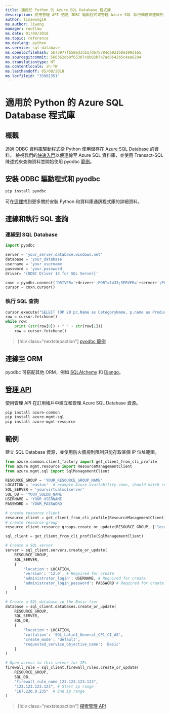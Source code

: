 ```yaml
---
title: 適用於 Python 的 Azure SQL Database 程式庫
description: 使用管理 API 透過 JDBC 驅動程式或管理 Azure SQL 執行個體來連線到 Azure SQL 資料庫。
author: lisawong19
ms.author: liwong
manager: routlaw
ms.date: 01/09/2018
ms.topic: reference
ms.devlang: python
ms.service: sql-database
ms.openlocfilehash: 5b73977fb58ed3cb17d675784da921b0e199d165
ms.sourcegitcommit: 560362db0f65307c8b02b7b7ad8642b5c4aa6294
ms.translationtype: HT
ms.contentlocale: zh-TW
ms.lasthandoff: 05/08/2018
ms.locfileid: "33901351"
---
```

# <a name="azure-sql-database-libraries-for-python"></a>適用於 Python 的 Azure SQL Database 程式庫

## <a name="overview"></a>概觀

透過 [ODBC 資料庫驅動程式](https://github.com/mkleehammer/pyodbc/wiki/Drivers-and-Driver-Managers)從 Python 使用儲存在 [Azure SQL Database](/azure/sql-database/sql-database-technical-overview) 的資料。 檢視我們的[快速入門](https://docs.microsoft.com/azure/sql-database/sql-database-connect-query-python)以便連線至 Azure SQL 資料庫，並使用 Transact-SQL 陳述式來查詢資料並開始使用 pyodbc [範例](https://github.com/mkleehammer/pyodbc/wiki/Getting-started)。

## <a name="install-odbc-driver-and-pyodbc"></a>安裝 ODBC 驅動程式和 pyodbc

```bash
pip install pyodbc
```
可在[這裡](https://docs.microsoft.com/azure/sql-database/sql-database-connect-query-python#install-the-python-and-database-communication-libraries)找到更多關於安裝 Python 和資料庫通訊程式庫的詳細資料。

## <a name="connect-and-execute-a-sql-query"></a>連線和執行 SQL 查詢

### <a name="connect-to-a-sql-database"></a>連線到 SQL Database

```python
import pyodbc

server = 'your_server.database.windows.net'
database = 'your_database'
username = 'your_username'
password = 'your_password'
driver= '{ODBC Driver 13 for SQL Server}'

cnxn = pyodbc.connect('DRIVER='+driver+';PORT=1433;SERVER='+server+';PORT=1443;DATABASE='+database+';UID='+username+';PWD='+ password)
cursor = cnxn.cursor()
```

### <a name="execute-a-sql-query"></a>執行 SQL 查詢

```python
cursor.execute("SELECT TOP 20 pc.Name as CategoryName, p.name as ProductName FROM [SalesLT].[ProductCategory] pc JOIN [SalesLT].[Product] p ON pc.productcategoryid = p.productcategoryid")
row = cursor.fetchone()
while row:
    print (str(row[0]) + " " + str(row[1]))
    row = cursor.fetchone()
```

> [!div class="nextstepaction"]
> [pyodbc 範例](https://github.com/mkleehammer/pyodbc/wiki/Getting-started)

## <a name="connecting-to-orms"></a>連線至 ORM

pyodbc 可搭配其他 ORM，例如 [SQLAlchemy](http://docs.sqlalchemy.org/en/latest/dialects/mssql.html?highlight=pyodbc#module-sqlalchemy.dialects.mssql.pyodbc) 和 [Django](https://github.com/lionheart/django-pyodbc/)。 

## <a name="management-apipythonapioverviewazuresqlmanagement"></a>[管理 API](/python/api/overview/azure/sql/management)

使用管理 API 在訂用帳戶中建立和管理 Azure SQL Database 資源。 

```bash
pip install azure-common
pip install azure-mgmt-sql
pip install azure-mgmt-resource
```

## <a name="example"></a>範例

建立 SQL Database 資源，並使用防火牆規則限制只能存取某個 IP 位址範圍。

```python
from azure.common.client_factory import get_client_from_cli_profile
from azure.mgmt.resource import ResourceManagementClient
from azure.mgmt.sql import SqlManagementClient

RESOURCE_GROUP = 'YOUR_RESOURCE_GROUP_NAME'
LOCATION = 'eastus'  # example Azure availability zone, should match resource group
SQL_SERVER = 'yourvirtualsqlserver'
SQL_DB = 'YOUR_SQLDB_NAME'
USERNAME = 'YOUR_USERNAME'
PASSWORD = 'YOUR_PASSWORD'

# create resource client
resource_client = get_client_from_cli_profile(ResourceManagementClient)
# create resource group
resource_client.resource_groups.create_or_update(RESOURCE_GROUP, {'location': LOCATION})

sql_client = get_client_from_cli_profile(SqlManagementClient)

# Create a SQL server
server = sql_client.servers.create_or_update(
    RESOURCE_GROUP,
    SQL_SERVER,
    {
        'location': LOCATION,
        'version': '12.0', # Required for create
        'administrator_login': USERNAME, # Required for create
        'administrator_login_password': PASSWORD # Required for create
    }
)

# Create a SQL database in the Basic tier
database = sql_client.databases.create_or_update(
    RESOURCE_GROUP,
    SQL_SERVER,
    SQL_DB,
    {
        'location': LOCATION,
        'collation': 'SQL_Latin1_General_CP1_CI_AS',
        'create_mode': 'default',
        'requested_service_objective_name': 'Basic'
    }
)

# Open access to this server for IPs
firewall_rule = sql_client.firewall_rules.create_or_update(
    RESOURCE_GROUP,
    SQL_DB,
    "firewall_rule_name_123.123.123.123",
    "123.123.123.123", # Start ip range
    "167.220.0.235"  # End ip range
)
```
> [!div class="nextstepaction"]
> [探索管理 API](/python/api/overview/azure/sql/management)

